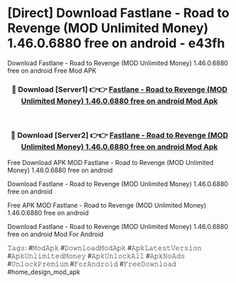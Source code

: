 # [Direct] Download Fastlane - Road to Revenge (MOD Unlimited Money) 1.46.0.6880 free on android - e43fh
Download Fastlane - Road to Revenge (MOD Unlimited Money) 1.46.0.6880 free on android Free Mod APK

<div align="center">
<h3>🔴 Download [Server1] 👉👉 <a href="https://apk-comot.site?title=Fastlane_-_Road_to_Revenge_(MOD_Unlimited_Money)_1.46.0.6880_free_on_android">Fastlane - Road to Revenge (MOD Unlimited Money) 1.46.0.6880 free on android Mod Apk</a></h3><br>

<h3>🔴 Download [Server2] 👉👉 <a href="https://apk-comot.site?title=Fastlane_-_Road_to_Revenge_(MOD_Unlimited_Money)_1.46.0.6880_free_on_android">Fastlane - Road to Revenge (MOD Unlimited Money) 1.46.0.6880 free on android Mod Apk</a></h3>
</div>


Free Download APK MOD Fastlane - Road to Revenge (MOD Unlimited Money) 1.46.0.6880 free on android

Download Fastlane - Road to Revenge (MOD Unlimited Money) 1.46.0.6880 free on android 

Free APK MOD Fastlane - Road to Revenge (MOD Unlimited Money) 1.46.0.6880 free on android 

Download Fastlane - Road to Revenge (MOD Unlimited Money) 1.46.0.6880 free on android Mod For Android

𝚃𝚊𝚐𝚜: #𝙼𝚘𝚍𝙰𝚙𝚔 #𝙳𝚘𝚠𝚗𝚕𝚘𝚊𝚍𝙼𝚘𝚍𝙰𝚙𝚔 #𝙰𝚙𝚔𝙻𝚊𝚝𝚎𝚜𝚝𝚅𝚎𝚛𝚜𝚒𝚘𝚗 #𝙰𝚙𝚔𝚄𝚗𝚕𝚒𝚖𝚒𝚝𝚎𝚍𝙼𝚘𝚗𝚎𝚢 #𝙰𝚙𝚔𝚄𝚗𝚕𝚘𝚌𝚔𝙰𝚕𝚕 #𝙰𝚙𝚔𝙽𝚘𝙰𝚍𝚜 #𝚄𝚗𝚕𝚘𝚌𝚔𝙿𝚛𝚎𝚖𝚒𝚞𝚖 #𝙵𝚘𝚛𝙰𝚗𝚍𝚛𝚘𝚒𝚍 #𝙵𝚛𝚎𝚎𝙳𝚘𝚠𝚗𝚕𝚘𝚊𝚍 #home_design_mod_apk